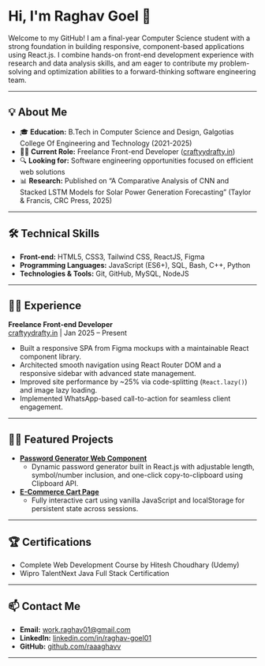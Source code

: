 # Hi, I'm Raghav Goel 👋

Welcome to my GitHub! I am a final-year Computer Science student with a strong foundation in building responsive, component-based applications using React.js. I combine hands-on front-end development experience with research and data analysis skills, and am eager to contribute my problem-solving and optimization abilities to a forward-thinking software engineering team.

---

## 💡 About Me

- 🎓 **Education:** B.Tech in Computer Science and Design, Galgotias College Of Engineering and Technology (2021-2025)
- 👨‍💻 **Current Role:** Freelance Front-end Developer ([craftyydrafty.in](https://craftyydrafty.in))
- 🔍 **Looking for:** Software engineering opportunities focused on efficient web solutions
- 📊 **Research:** Published on “A Comparative Analysis of CNN and Stacked LSTM Models for Solar Power Generation Forecasting” (Taylor & Francis, CRC Press, 2025)

---

## 🛠️ Technical Skills

- **Front-end:** HTML5, CSS3, Tailwind CSS, ReactJS, Figma
- **Programming Languages:** JavaScript (ES6+), SQL, Bash, C++, Python
- **Technologies & Tools:** Git, GitHub, MySQL, NodeJS

---

## 👨‍💻 Experience

**Freelance Front-end Developer**  
[craftyydrafty.in](https://craftyydrafty.in) | Jan 2025 – Present  
- Built a responsive SPA from Figma mockups with a maintainable React component library.
- Architected smooth navigation using React Router DOM and a responsive sidebar with advanced state management.
- Improved site performance by ~25% via code-splitting (`React.lazy()`) and image lazy loading.
- Implemented WhatsApp-based call-to-action for seamless client engagement.

---

## 🧑‍💻 Featured Projects

- **[Password Generator Web Component](https://github.com/raaaghavv/password-generator)**
  - Dynamic password generator built in React.js with adjustable length, symbol/number inclusion, and one-click copy-to-clipboard using Clipboard API.
- **[E-Commerce Cart Page](https://github.com/raaaghavv/ecommerce-cart-page)**
  - Fully interactive cart using vanilla JavaScript and localStorage for persistent state across sessions.

---

## 🏆 Certifications

- Complete Web Development Course by Hitesh Choudhary (Udemy)
- Wipro TalentNext Java Full Stack Certification

---

## 📫 Contact Me

- **Email:** [work.raghav01@gmail.com](mailto:work.raghav01@gmail.com)
- **LinkedIn:** [linkedin.com/in/raghav-goel01](https://linkedin.com/in/raghav-goel01)
- **GitHub:** [github.com/raaaghavv](https://github.com/raaaghavv)

---

<!--
**raaaghavv/raaaghavv** is a ✨ special ✨ repository because its README.md (this file) appears on your GitHub profile.
-->
